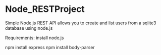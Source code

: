 # Node_RESTProject

Simple Node.js REST API allows you to create and list users from a sqlite3 database using node.js

Requirements:
install node.js

npm install express
npm install body-parser
